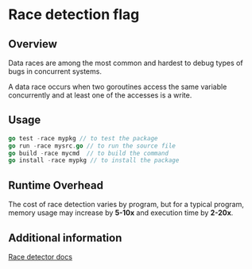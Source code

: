 # Race detection flag

## Overview

Data races are among the most common and hardest to debug types of bugs in concurrent systems. 

A data race occurs when two goroutines access the same variable concurrently and at least one of the accesses is a write.

## Usage

```go
go test -race mypkg // to test the package
go run -race mysrc.go // to run the source file
go build -race mycmd  // to build the command
go install -race mypkg // to install the package
```

## Runtime Overhead

The cost of race detection varies by program, but for a typical program,
memory usage may increase by **5-10x** and execution time by **2-20x**.

## Additional information

[Race detector docs](https://go.dev/doc/articles/race_detector)
